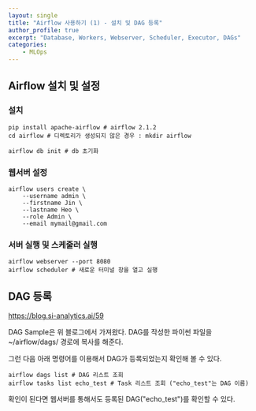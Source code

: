 ```yaml
---
layout: single
title: "Airflow 사용하기 (1) - 설치 및 DAG 등록"
author_profile: true
excerpt: "Database, Workers, Webserver, Scheduler, Executor, DAGs"
categories:
    - MLOps
---
```


## Airflow 설치 및 설정

### 설치

```
pip install apache-airflow # airflow 2.1.2
cd airflow # 디렉토리가 생성되지 않은 경우 : mkdir airflow

airflow db init # db 초기화
```



### 웹서버 설정

```
airflow users create \
    --username admin \
    --firstname Jin \
    --lastname Heo \
    --role Admin \
    --email mymail@gmail.com
```



### 서버 실행 및 스케줄러 실행

```
airflow webserver --port 8080
airflow scheduler # 새로운 터미널 창을 열고 실행
```



## DAG 등록

https://blog.si-analytics.ai/59

DAG Sample은 위 블로그에서 가져왔다. DAG를 작성한 파이썬 파일을 ~/airflow/dags/ 경로에 복사를 해준다.

그런 다음 아래 명령어를 이용해서 DAG가 등록되었는지 확인해 볼 수 있다.

```
airflow dags list # DAG 리스트 조회
airflow tasks list echo_test # Task 리스트 조회 ("echo_test"는 DAG 이름)
```

 확인이 된다면 웹서버를 통해서도 등록된 DAG("echo_test")를 확인할 수 있다.
